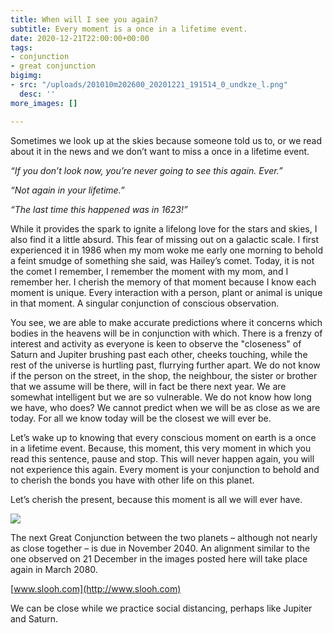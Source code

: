 ```yaml
---
title: When will I see you again?
subtitle: Every moment is a once in a lifetime event.
date: 2020-12-21T22:00:00+00:00
tags:
- conjunction
- great conjunction
bigimg:
- src: "/uploads/201010m202600_20201221_191514_0_undkze_l.png"
  desc: ''
more_images: []

---
```

Sometimes we look up at the skies because someone told us to, or we read about it in the news and we don’t want to miss a once in a lifetime event.

_“If you don’t look now, you’re never going to see this again. Ever.”_

_“Not again in your lifetime.”_

_“The last time this happened was in 1623!”_

While it provides the spark to ignite a lifelong love for the stars and skies, I also find it a little absurd. This fear of missing out on a galactic scale. I first experienced it in 1986 when my mom woke me early one morning to behold a feint smudge of something she said, was Hailey’s comet. Today, it is not the comet I remember, I remember the moment with my mom, and I remember her. I cherish the memory of that moment because I know each moment is unique. Every interaction with a person, plant or animal is unique in that moment. A singular conjunction of conscious observation.

You see, we are able to make accurate predictions where it concerns which bodies in the heavens will be in conjunction with which. There is a frenzy of interest and activity as everyone is keen to observe the "closeness" of Saturn and Jupiter brushing past each other, cheeks touching, while the rest of the universe is hurtling past, flurrying further apart. We do not know if the person on the street, in the shop, the neighbour, the sister or brother that we assume will be there, will in fact be there next year. We are somewhat intelligent but we are so vulnerable. We do not know how long we have, who does? We cannot predict when we will be as close as we are today. For all we know today will be the closest we will ever be.

Let’s wake up to knowing that every conscious moment on earth is a once in a lifetime event. Because, this moment, this very moment in which you read this sentence, pause and stop. This will never happen again, you will not experience this again. Every moment is your conjunction to behold and to cherish the bonds you have with other life on this planet.

Let’s cherish the present, because this moment is all we will ever have.

![](/uploads/sat-jup.png)

The next Great Conjunction between the two planets – although not nearly as close together – is due in November 2040. An alignment similar to the one observed on 21 December in the images posted here will take place again in March 2080. 

[www.slooh.com](http://www.slooh.com)

We can be close while we practice social distancing, perhaps like Jupiter and Saturn. 